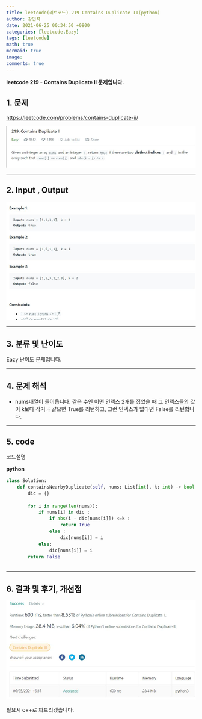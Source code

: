 ```yaml
---
title: leetcode(리트코드)-219 Contains Duplicate II(python)
author: 강민석
date: 2021-06-25 00:34:50 +0800
categories: [leetcode,Eazy]
tags: [leetcode]
math: true
mermaid: true
image: 
comments: true
---
```


**leetcode 219 - Contains Duplicate II   문제입니다.**

## 1. 문제
<https://leetcode.com/problems/contains-duplicate-ii/> 

![](/assets/img/sample/leetcode/219/Problem.JPG)

-----  

## 2. Input , Output

![](/assets/img/sample/leetcode/219/input.JPG)  


-----  

## 3. 분류 및 난이도

Eazy 난이도 문제입니다.  


-----  

## 4. 문제 해석

- nums배열이 들어옵니다. 같은 수인 어떤 인덱스 2개를 집었을 때 그 인덱스들의 값이 k보다 작거나 같으면 True를 리턴하고, 그런 인덱스가 없다면 False를 리턴합니다.





-----  

## 5. code  

코드설명

**python**

```python
class Solution:
    def containsNearbyDuplicate(self, nums: List[int], k: int) -> bool:
        dic = {}
        
        for i in range(len(nums)):
            if nums[i] in dic : 
                if abs(i - dic[nums[i]]) <=k :
                    return True
                else :
                    dic[nums[i]] = i 
            else:
                dic[nums[i]] = i
        return False
            
```

-----

## 6. 결과 및 후기, 개선점



![](/assets/img/sample/leetcode/219/result.JPG)  

필요시 c++로 짜드리겠습니다.




